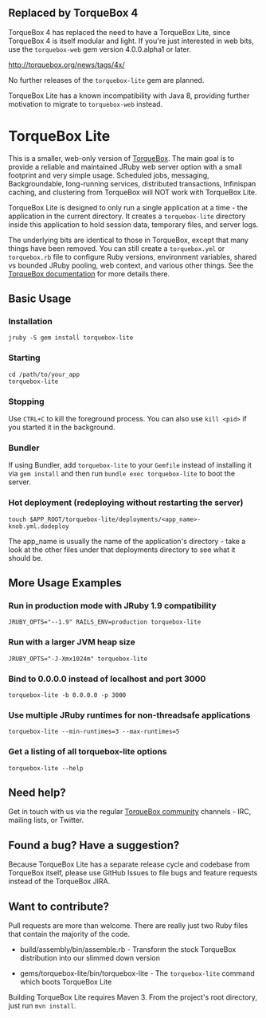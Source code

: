 ## Replaced by TorqueBox 4
TorqueBox 4 has replaced the need to have a TorqueBox Lite, since
TorqueBox 4 is itself modular and light. If you're just interested
in web bits, use the `torquebox-web` gem version 4.0.0.alpha1 or later.

<http://torquebox.org/news/tags/4x/>

No further releases of the `torquebox-lite` gem are planned.

TorqueBox Lite has a known incompatibility with Java 8, providing
further motivation to migrate to `torquebox-web` instead.

# TorqueBox Lite

This is a smaller, web-only version of [TorqueBox][]. The main goal is
to provide a reliable and maintained JRuby web server option with a
small footprint and very simple usage. Scheduled jobs, messaging,
Backgroundable, long-running services, distributed transactions,
Infinispan caching, and clustering from TorqueBox will NOT work with
TorqueBox Lite.

TorqueBox Lite is designed to only run a single application at a time -
the application in the current directory. It creates a
`torquebox-lite` directory inside this application to hold session
data, temporary files, and server logs.

The underlying bits are identical to those in TorqueBox, except that
many things have been removed. You can still create a `torquebox.yml`
or `torquebox.rb` file to configure Ruby versions, environment
variables, shared vs bounded JRuby pooling, web context, and various
other things. See the [TorqueBox documentation][] for more details
there.


## Basic Usage

### Installation

    jruby -S gem install torquebox-lite

### Starting

    cd /path/to/your_app
    torquebox-lite

### Stopping

Use `CTRL+C` to kill the foreground process. You can also use `kill
<pid>` if you started it in the background.

### Bundler

If using Bundler, add `torquebox-lite` to your `Gemfile` instead of
installing it via `gem install` and then run `bundle exec
torquebox-lite` to boot the server.

### Hot deployment (redeploying without restarting the server)

    touch $APP_ROOT/torquebox-lite/deployments/<app_name>-knob.yml.dodeploy

The app_name is usually the name of the application's directory - take
a look at the other files under that deployments directory to see what
it should be.


## More Usage Examples

### Run in production mode with JRuby 1.9 compatibility

    JRUBY_OPTS="--1.9" RAILS_ENV=production torquebox-lite

### Run with a larger JVM heap size

    JRUBY_OPTS="-J-Xmx1024m" torquebox-lite

### Bind to 0.0.0.0 instead of localhost and port 3000

    torquebox-lite -b 0.0.0.0 -p 3000

### Use multiple JRuby runtimes for non-threadsafe applications

    torquebox-lite --min-runtimes=3 --max-runtimes=5

### Get a listing of all torquebox-lite options

    torquebox-lite --help


## Need help?

Get in touch with us via the regular [TorqueBox community][] channels -
IRC, mailing lists, or Twitter.


## Found a bug? Have a suggestion?

Because TorqueBox Lite has a separate release cycle and codebase from
TorqueBox itself, please use GitHub Issues to file bugs and feature
requests instead of the TorqueBox JIRA.


## Want to contribute?

Pull requests are more than welcome. There are really just two Ruby
files that contain the majority of the code.

* build/assembly/bin/assemble.rb - Transform the stock TorqueBox
  distribution into our slimmed down version

* gems/torquebox-lite/bin/torquebox-lite - The `torquebox-lite`
  command which boots TorqueBox Lite

Building TorqueBox Lite requires Maven 3. From the project's root
directory, just run `mvn install`.


[torquebox]: http://torquebox.org
[torquebox documentation]: http://torquebox.org/documentation/current/
[torquebox community]: http://torquebox.org/community/
